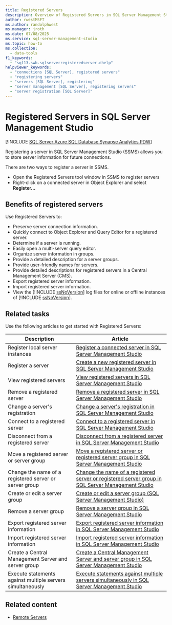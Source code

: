 ```yaml
---
title: Registered Servers
description: Overview of Registered Servers in SQL Server Management Studio (SSMS).
author: rwestMSFT
ms.author: randolphwest
ms.manager: jroth
ms.date: 07/08/2025
ms.service: sql-server-management-studio
ms.topic: how-to
ms.collection:
  - data-tools
f1_keywords:
  - "sql13.swb.sqlserverregisteredserver.dhelp"
helpviewer_keywords:
  - "connections [SQL Server], registered servers"
  - "registering servers"
  - "servers [SQL Server], registering"
  - "server management [SQL Server], registering servers"
  - "server registration [SQL Server]"
---
```


# Registered Servers in SQL Server Management Studio

[!INCLUDE [SQL Server Azure SQL Database Synapse Analytics PDW](../includes/applies-to-version/sql-asdb-asdbmi-asa-pdw.md)]

Registering a server in SQL Server Management Studio (SSMS) allows you to store server information for future connections.

There are two ways to register a server in SSMS.

- Open the Registered Servers tool window in SSMS to register servers
- Right-click on a connected server in Object Explorer and select **Register...**

## Benefits of registered servers

Use Registered Servers to:

- Preserve server connection information.
- Quickly connect to Object Explorer and Query Editor for a registered server.
- Determine if a server is running.
- Easily open a multi-server query editor.
- Organize server information in groups.
- Provide a detailed description for a server groups.
- Provide user-friendly names for servers.
- Provide detailed descriptions for registered servers in a Central Management Server (CMS).
- Export registered server information.
- Import registered server information.
- View the [!INCLUDE [ssNoVersion](../includes/ssnoversion-md.md)] log files for online or offline instances of [!INCLUDE [ssNoVersion](../includes/ssnoversion-md.md)].

## Related tasks

Use the following articles to get started with Registered Servers:

| Description | Article |
| --- | --- |
| Register local server instances | [Register a connected server in SQL Server Management Studio](register-a-connected-server-sql-server-management-studio.md) |
| Register a server | [Create a new registered server in SQL Server Management Studio](create-a-new-registered-server-sql-server-management-studio.md) |
| View registered servers | [View registered servers in SQL Server Management Studio](view-registered-servers-in-sql-server-management-studio.md) |
| Remove a registered server | [Remove a registered server in SQL Server Management Studio](remove-a-registered-server-sql-server-management-studio.md) |
| Change a server's registration | [Change a server's registration in SQL Server Management Studio](change-a-server-s-registration-sql-server-management-studio.md) |
| Connect to a registered server | [Connect to a registered server in SQL Server Management Studio](connect-to-a-registered-server-sql-server-management-studio.md) |
| Disconnect from a registered server | [Disconnect from a registered server in SQL Server Management Studio](disconnect-from-a-registered-server-sql-server-management-studio.md) |
| Move a registered server or server group | [Move a registered server or registered server group in SQL Server Management Studio](move-a-registered-server-or-registered-server-group.md) |
| Change the name of a registered server or server group | [Change the name of a registered server or registered server group in SQL Server Management Studio](change-the-name-of-registered-server-or-registered-server-group.md) |
| Create or edit a server group | [Create or edit a server group (SQL Server Management Studio)](create-or-edit-a-server-group-sql-server-management-studio.md) |
| Remove a server group | [Remove a server group in SQL Server Management Studio](remove-a-server-group-sql-server-management-studio.md) |
| Export registered server information | [Export registered server information in SQL Server Management Studio](export-registered-server-information-sql-server-management-studio.md) |
| Import registered server information | [Import registered server information in SQL Server Management Studio](import-registered-server-information-sql-server-management-studio.md) |
| Create a Central Management Server and server group | [Create a Central Management Server and server group in SQL Server Management Studio](create-a-central-management-server-and-server-group.md) |
| Execute statements against multiple servers simultaneously | [Execute statements against multiple servers simultaneously in SQL Server Management Studio](execute-statements-against-multiple-servers-simultaneously.md) |

## Related content

- [Remote Servers](/sql/database-engine/configure-windows/remote-servers)
